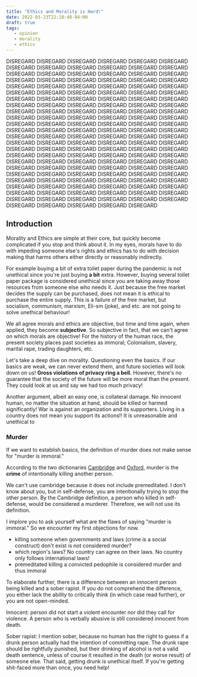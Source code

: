 ```yaml
---
title: "Ethics and Morality is Hard!"
date: 2022-03-23T22:18:40-04:00
draft: true
tags:
   - opinion
   - morality
   - ethics
---
```


DISREGARD DISREGARD DISREGARD DISREGARD DISREGARD DISREGARD DISREGARD DISREGARD DISREGARD DISREGARD DISREGARD DISREGARD DISREGARD DISREGARD DISREGARD DISREGARD DISREGARD DISREGARD DISREGARD DISREGARD DISREGARD DISREGARD DISREGARD DISREGARD DISREGARD DISREGARD DISREGARD DISREGARD DISREGARD DISREGARD DISREGARD DISREGARD DISREGARD DISREGARD DISREGARD DISREGARD DISREGARD DISREGARD DISREGARD DISREGARD DISREGARD DISREGARD DISREGARD DISREGARD DISREGARD DISREGARD DISREGARD DISREGARD DISREGARD DISREGARD DISREGARD DISREGARD DISREGARD DISREGARD DISREGARD DISREGARD DISREGARD DISREGARD DISREGARD DISREGARD DISREGARD DISREGARD DISREGARD DISREGARD DISREGARD DISREGARD DISREGARD DISREGARD DISREGARD DISREGARD DISREGARD DISREGARD DISREGARD DISREGARD DISREGARD DISREGARD DISREGARD DISREGARD DISREGARD DISREGARD DISREGARD DISREGARD DISREGARD DISREGARD DISREGARD DISREGARD DISREGARD DISREGARD DISREGARD DISREGARD DISREGARD DISREGARD DISREGARD DISREGARD DISREGARD DISREGARD DISREGARD DISREGARD DISREGARD DISREGARD DISREGARD DISREGARD DISREGARD DISREGARD DISREGARD DISREGARD DISREGARD DISREGARD DISREGARD DISREGARD DISREGARD DISREGARD DISREGARD DISREGARD DISREGARD DISREGARD DISREGARD DISREGARD DISREGARD DISREGARD DISREGARD DISREGARD DISREGARD DISREGARD DISREGARD DISREGARD DISREGARD DISREGARD DISREGARD DISREGARD DISREGARD DISREGARD DISREGARD DISREGARD DISREGARD DISREGARD DISREGARD DISREGARD DISREGARD DISREGARD DISREGARD DISREGARD DISREGARD

## Introduction

Morality and Ethics are simple at their core, but quickly become complicated if you stop and think about it.
In my eyes, morals have to do with impeding someone else's rights and
ethics has to do with decision making that harms others either directly or reasonably indirectly.

For example buying a bit of extra toilet paper during the pandemic is not unethical since you're just buying **a bit** extra.
However, buying several toilet paper package is considered unethical since you are taking away those resources from someone
else who needs it. Just because the free market decides the supply can be purchased, does not mean it is ethical to
purchase the entire supply. This is a failure of the free market, but socialism, communism, marxism, Eli-sm (joke), and etc. are not going to solve unethical behaviour!

We all agree morals and ethics are objective, but time and time again, when applied,
they become **subjective**. So subjective in fact, that we can't agree on which morals are objective!
For the history of the human race, the present society places past societies as immoral;
Colonialism, slavery, marital rape, trading daughters, etc.

Let's take a deep dive on morality. Questioning even the basics.
If our basics are weak, we can never extend them, and future societies will look
down on us! **Gross violations of privacy ring a bell.** However, there's no guarantee
that the society of the future will be more moral than the present. They could look at us
and say we had too much privacy!

Another argument, albeit an easy one, is collateral damage. No innocent human, no matter the
situation at hand, should be killed or harmed significantly! War is against an organization and its supporters. Living
in a country does not mean you support its actions!! It is unreasonable and unethical to

### Murder

If we want to establish basics, the definition of murder does not make sense for "murder is immoral."

According to the two dictionaries [Cambridge](https://dictionary.cambridge.org/dictionary/english/murder) and [Oxford](https://www.merriam-webster.com/dictionary/murder), murder is the **crime** of intentionally killing another person.

We can't use cambridge because it does not include premeditated. I don't know about you, but in self-defense,
you are intentionally trying to stop the other person. By the Cambridge definition, a person who killed in self-defense,
would be considered a murderer. Therefore, we will not use its definition.

I implore you to ask yourself what are the flaws of saying "murder is immoral."
So we encounter my first objections for now.

- killing someone when governments and laws (crime is a social construct) don't exist is not considered murder?
- which region's laws? No country can agree on their laws. No country only follows international laws!
- premeditated killing a convicted pedophile is considered murder and thus immoral

To elaborate further, there is a difference between an innocent person being killed and a sober rapist.
If you do not comprehend the difference, you either lack the ability to critically think (in which case read further), or you are not
open-minded.

Innocent: person did not start a violent encounter nor did they call for violence. A person who is verbally abusive is still considered innocent from death.

Sober rapist: I mention sober, because no human has the right to guess if a drunk person actually had the intention of committing rape. The drunk rape should be rightfully punished, but their drinking of alcohol is not a valid death sentence, unless of course it resulted in the death (or worse result) of someone else.
That said, getting drunk is unethical itself. If you're getting shit-faced more than once, you need help!
